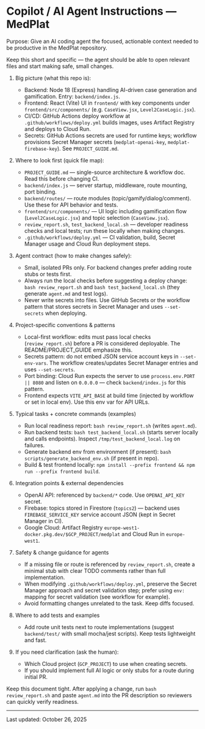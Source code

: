 # Copilot / AI Agent Instructions — MedPlat

Purpose: Give an AI coding agent the focused, actionable context needed to be productive in the MedPlat repository.

Keep this short and specific — the agent should be able to open relevant files and start making safe, small changes.

1. Big picture (what this repo is):
   - Backend: Node 18 (Express) handling AI-driven case generation and gamification. Entry: `backend/index.js`.
   - Frontend: React (Vite) UI in `frontend/` with key components under `frontend/src/components/` (e.g. `CaseView.jsx`, `Level2CaseLogic.jsx`).
   - CI/CD: GitHub Actions deploy workflow at `.github/workflows/deploy.yml` builds images, uses Artifact Registry and deploys to Cloud Run.
   - Secrets: GitHub Actions secrets are used for runtime keys; workflow provisions Secret Manager secrets (`medplat-openai-key`, `medplat-firebase-key`). See `PROJECT_GUIDE.md`.

2. Where to look first (quick file map):
   - `PROJECT_GUIDE.md` — single-source architecture & workflow doc. Read this before changing CI.
   - `backend/index.js` — server startup, middleware, route mounting, port binding.
   - `backend/routes/` — route modules (topic/gamify/dialog/comment). Use these for API behavior and tests.
   - `frontend/src/components/` — UI logic including gamification flow (`Level2CaseLogic.jsx`) and topic selection (`CaseView.jsx`).
   - `review_report.sh`, `test_backend_local.sh` — developer readiness checks and local tests; run these locally when making changes.
   - `.github/workflows/deploy.yml` — CI validation, build, Secret Manager usage and Cloud Run deployment steps.

3. Agent contract (how to make changes safely):
   - Small, isolated PRs only. For backend changes prefer adding route stubs or tests first.
   - Always run the local checks before suggesting a deploy change: `bash review_report.sh` and `bash test_backend_local.sh` (they generate `agent.md` and test logs).
   - Never write secrets into files. Use GitHub Secrets or the workflow pattern that stores secrets in Secret Manager and uses `--set-secrets` when deploying.

4. Project-specific conventions & patterns
   - Local-first workflow: edits must pass local checks (`review_report.sh`) before a PR is considered deployable. The README/PROJECT_GUIDE emphasize this.
   - Secrets pattern: do not embed JSON service account keys in `--set-env-vars`. The workflow creates/updates Secret Manager entries and uses `--set-secrets`.
   - Port binding: Cloud Run expects the server to use `process.env.PORT || 8080` and listen on `0.0.0.0` — check `backend/index.js` for this pattern.
   - Frontend expects `VITE_API_BASE` at build time (injected by workflow or set in local env). Use this env var for API URLs.

5. Typical tasks + concrete commands (examples)
   - Run local readiness report: `bash review_report.sh` (writes `agent.md`).
   - Run backend tests: `bash test_backend_local.sh` (starts server locally and calls endpoints). Inspect `/tmp/test_backend_local.log` on failures.
   - Generate backend env from environment (if present): `bash scripts/generate_backend_env.sh` (if present in repo).
   - Build & test frontend locally: `npm install --prefix frontend && npm run --prefix frontend build`.

6. Integration points & external dependencies
   - OpenAI API: referenced by `backend/*` code. Use `OPENAI_API_KEY` secret.
   - Firebase: topics stored in Firestore (`topics2`) — backend uses `FIREBASE_SERVICE_KEY` service account JSON (kept in Secret Manager in CI).
   - Google Cloud: Artifact Registry `europe-west1-docker.pkg.dev/$GCP_PROJECT/medplat` and Cloud Run in `europe-west1`.

7. Safety & change guidance for agents
   - If a missing file or route is referenced by `review_report.sh`, create a minimal stub with clear TODO comments rather than full implementation.
   - When modifying `.github/workflows/deploy.yml`, preserve the Secret Manager approach and secret validation step; prefer using `env:` mapping for secret validation (see workflow for example).
   - Avoid formatting changes unrelated to the task. Keep diffs focused.

8. Where to add tests and examples
   - Add route unit tests next to route implementations (suggest `backend/test/` with small mocha/jest scripts). Keep tests lightweight and fast.

9. If you need clarification (ask the human):
   - Which Cloud project (`GCP_PROJECT`) to use when creating secrets.
   - If you should implement full AI logic or only stubs for a route during initial PR.

Keep this document tight. After applying a change, run `bash review_report.sh` and paste `agent.md` into the PR description so reviewers can quickly verify readiness.

---
Last updated: October 26, 2025

